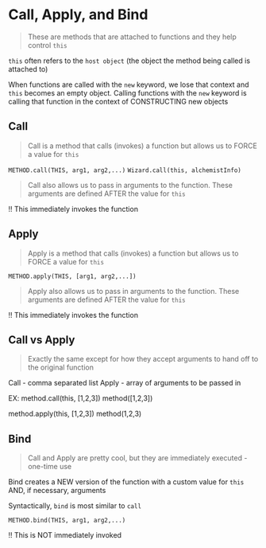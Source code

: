 # Call, Apply, and Bind

> These are methods that are attached to functions and they help control `this`

`this` often refers to the `host object` (the object the method being called is attached to)

When functions are called with the `new` keyword, we lose that context and `this` becomes an empty object.  Calling functions with the `new` keyword is calling that function in the context of CONSTRUCTING new objects

## Call
> Call is a method that calls (invokes) a function but allows us to FORCE a value for `this`

`METHOD.call(THIS, arg1, arg2,...)`
`Wizard.call(this, alchemistInfo)`

> Call also allows us to pass in arguments to the function.  These arguments are defined AFTER the value for `this`

!! This immediately invokes the function


## Apply
> Apply is a method that calls (invokes) a function but allows us to FORCE a value for `this`

`METHOD.apply(THIS, [arg1, arg2,...])`

> Apply also allows us to pass in arguments to the function.  These arguments are defined AFTER the value for `this`

!! This immediately invokes the function

## Call vs Apply
> Exactly the same except for how they accept arguments to hand off to the original function

Call  - comma separated list
Apply - array of arguments to be passed in

EX:
method.call(this, [1,2,3])
method([1,2,3])

method.apply(this, [1,2,3])
method(1,2,3)

## Bind
> Call and Apply are pretty cool, but they are immediately executed - one-time use

Bind creates a NEW version of the function with a custom value for `this` AND, if necessary, arguments

Syntactically, `bind` is most similar to `call`

`METHOD.bind(THIS, arg1, arg2,...)`

!! This is NOT immediately invoked








